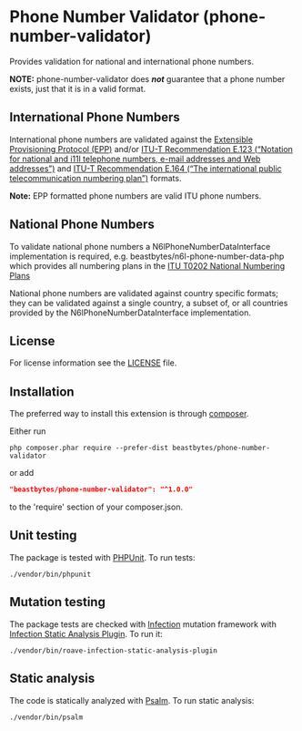 # Phone Number Validator (phone-number-validator)
Provides validation for national and international phone numbers.

**NOTE:** phone-number-validator does _**not**_ guarantee that a phone number exists, just that it is in a valid format.

## International Phone Numbers
International phone numbers are validated against the [Extensible Provisioning Protocol (EPP)](https://www.rfc-editor.org/rfc/rfc4933.html#section-2.5) and/or [ITU-T Recommendation E.123 (“Notation for national and i11l telephone numbers, e-mail addresses and Web addresses”)](https://www.itu.int/rec/T-REC-E.123) and [ITU-T Recommendation E.164 (“The international public telecommunication numbering plan”)](https://www.itu.int/rec/T-REC-E.164) formats.

**Note:** EPP formatted phone numbers are valid ITU phone numbers. 

## National Phone Numbers
To validate national phone numbers a N6lPhoneNumberDataInterface implementation is required, e.g.
beastbytes/n6l-phone-number-data-php which provides all numbering plans in the
[ITU T0202 National Numbering Plans](https://www.itu.int/oth/T0202.aspx?parent=T0202)

National phone numbers are validated against country specific formats; they can be validated against a single country, a subset of, or all countries provided by the N6lPhoneNumberDataInterface implementation.

## License
For license information see the [LICENSE](LICENSE.md) file.

## Installation
The preferred way to install this extension is through [composer](http://getcomposer.org/download/).

Either run

```
php composer.phar require --prefer-dist beastbytes/phone-number-validator
```

or add

```json
"beastbytes/phone-number-validator": "^1.0.0"
```

to the 'require' section of your composer.json.


## Unit testing

The package is tested with [PHPUnit](https://phpunit.de/). To run tests:

```shell
./vendor/bin/phpunit
```

## Mutation testing

The package tests are checked with [Infection](https://infection.github.io/) mutation framework with
[Infection Static Analysis Plugin](https://github.com/Roave/infection-static-analysis-plugin). To run it:

```shell
./vendor/bin/roave-infection-static-analysis-plugin
```

## Static analysis

The code is statically analyzed with [Psalm](https://psalm.dev/). To run static analysis:

```shell
./vendor/bin/psalm
```
